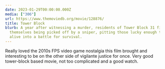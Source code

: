 ```yaml
---
date: 2023-01-29T00:00:00.000Z
media: ["306"]
url: https://www.themoviedb.org/movie/128876/
title: Tower Block
blurb: A year after witnessing a murder, residents of Tower Block 31 find
  themselves being picked off by a sniper, pitting those lucky enough to be
  alive into a battle for survival.
---
```


Really loved the 2010s FPS video game nostalgia this film brought and interesting to be on the other side of vigilante justice for once. Very good tower-block based movie, not too complicated and a good watch.
